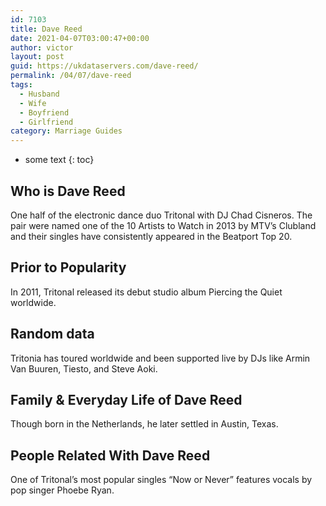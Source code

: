 ```yaml
---
id: 7103
title: Dave Reed
date: 2021-04-07T03:00:47+00:00
author: victor
layout: post
guid: https://ukdataservers.com/dave-reed/
permalink: /04/07/dave-reed
tags:
  - Husband
  - Wife
  - Boyfriend
  - Girlfriend
category: Marriage Guides
---
```


* some text
{: toc}


## Who is Dave Reed



One half of the electronic dance duo Tritonal with DJ Chad Cisneros. The pair were named one of the 10 Artists to Watch in 2013 by MTV&#8217;s Clubland and their singles have consistently appeared in the Beatport Top 20.

                
                
                
## Prior to Popularity



In 2011, Tritonal released its debut studio album Piercing the Quiet worldwide.

                
                
                
## Random data



Tritonia has toured worldwide and been supported live by DJs like Armin Van Buuren, Tiesto, and Steve Aoki.

                
                
                
## Family & Everyday Life of Dave Reed



Though born in the Netherlands, he later settled in Austin, Texas.

                
                
                
## People Related With Dave Reed



One of Tritonal&#8217;s most popular singles &#8220;Now or Never&#8221; features vocals by pop singer Phoebe Ryan.

                
              
            
          
          
          